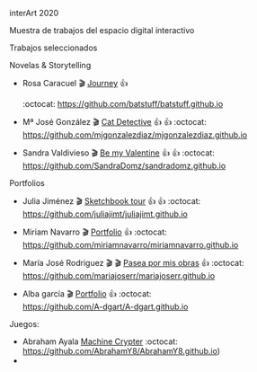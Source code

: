 
interArt 2020

Muestra de trabajos del espacio digital interactivo

Trabajos seleccionados





Novelas & Storytelling

*  Rosa Caracuel :clapper:  [Journey](https://batstuff.github.io)  :+1: 

   :octocat: https://github.com/batstuff/batstuff.github.io  

* Mª José González :clapper: [Cat Detective](https://mjgonzalezdiaz.github.io/CATDetective.html)  :+1: :+1: :octocat: 	
https://github.com/mjgonzalezdiaz/mjgonzalezdiaz.github.io  

* Sandra Valdivieso :clapper: [Be my Valentine](https://sandradomz.github.io/)  :+1: :+1: :octocat: 	
 https://github.com/SandraDomz/sandradomz.github.io  




Portfolios

* Julia Jiménez :clapper: [Sketchbook tour](https://juliajimt.github.io) :+1: :+1: :octocat: 	
https://github.com/juliajimt/juliajimt.github.io

* Miriam Navarro :clapper: [Portfolio](https://miriamnavarro.github.io) :+1:  :octocat: 	
https://github.com/miriamnavarro/miriamnavarro.github.io

* María José Rodriguez :clapper: :clapper: [Pasea por mis obras](https://mariajoserr.github.io/) :+1:  :octocat: 	
https://github.com/mariajoserr/mariajoserr.github.io

 
* Alba garcía :clapper: [Portfolio](https://A-dgart.github.io) :+1:  :octocat: 	
https://github.com/A-dgart/A-dgart.github.io



Juegos: 

* Abraham Ayala [Machine Crypter](https://abrahamy8.github.io/Practica2)  :octocat: 	 https://github.com/AbrahamY8/AbrahamY8.github.io) 
* 

